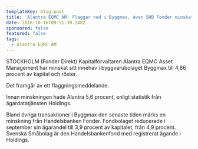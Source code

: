 ```yaml
---
templateKey: blog-post
title: 'Alantra EQMC AM: Flaggar ned i Byggmax, även SHB Fonder minskat'
date: 2018-10-16T09:51:39.248Z
sponsored: false
featured: false
tags:
  - Alantra EQMC AM
---
```

STOCKHOLM (Fonder Direkt) Kapitalförvaltaren Alantra EQMC Asset Management har minskat sitt innehav i byggvarubolaget Byggmax till 4,86 procent av kapital och röster.



Det framgår av ett flaggningsmeddelande.



Innan minskningen hade Alantra 5,6 procent, enligt statistik från ägardatatjänsten Holdings.



Bland övriga transaktioner i Byggmax den senaste tiden märks en minskning från Handelsbanken Fonder. Fondbolaget reducerade i september sin ägarandel till 3,9 procent av kapitalet, från 4,9 procent. Svenska Småbolag är den Handelsbankenfond med registrerat ägande i Holdings.
